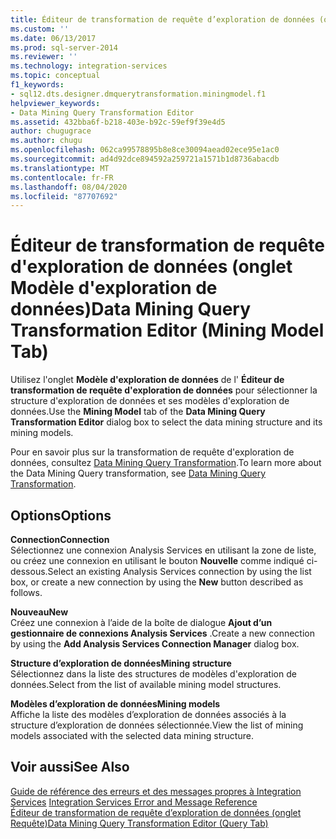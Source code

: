 ```yaml
---
title: Éditeur de transformation de requête d’exploration de données (onglet modèle d’exploration de données) | Microsoft Docs
ms.custom: ''
ms.date: 06/13/2017
ms.prod: sql-server-2014
ms.reviewer: ''
ms.technology: integration-services
ms.topic: conceptual
f1_keywords:
- sql12.dts.designer.dmquerytransformation.miningmodel.f1
helpviewer_keywords:
- Data Mining Query Transformation Editor
ms.assetid: 432bba6f-b218-403e-b92c-59ef9f39e4d5
author: chugugrace
ms.author: chugu
ms.openlocfilehash: 062ca99578895b8e8ce30094aead02ece95e1ac0
ms.sourcegitcommit: ad4d92dce894592a259721a1571b1d8736abacdb
ms.translationtype: MT
ms.contentlocale: fr-FR
ms.lasthandoff: 08/04/2020
ms.locfileid: "87707692"
---
```

# <a name="data-mining-query-transformation-editor-mining-model-tab"></a><span data-ttu-id="bba44-102">Éditeur de transformation de requête d'exploration de données (onglet Modèle d'exploration de données)</span><span class="sxs-lookup"><span data-stu-id="bba44-102">Data Mining Query Transformation Editor (Mining Model Tab)</span></span>
  <span data-ttu-id="bba44-103">Utilisez l'onglet **Modèle d'exploration de données** de l' **Éditeur de transformation de requête d'exploration de données** pour sélectionner la structure d'exploration de données et ses modèles d'exploration de données.</span><span class="sxs-lookup"><span data-stu-id="bba44-103">Use the **Mining Model** tab of the **Data Mining Query Transformation Editor** dialog box to select the data mining structure and its mining models.</span></span>  
  
 <span data-ttu-id="bba44-104">Pour en savoir plus sur la transformation de requête d'exploration de données, consultez [Data Mining Query Transformation](data-flow/transformations/data-mining-query-transformation.md).</span><span class="sxs-lookup"><span data-stu-id="bba44-104">To learn more about the Data Mining Query transformation, see [Data Mining Query Transformation](data-flow/transformations/data-mining-query-transformation.md).</span></span>  
  
## <a name="options"></a><span data-ttu-id="bba44-105">Options</span><span class="sxs-lookup"><span data-stu-id="bba44-105">Options</span></span>  
 <span data-ttu-id="bba44-106">**Connection**</span><span class="sxs-lookup"><span data-stu-id="bba44-106">**Connection**</span></span>  
 <span data-ttu-id="bba44-107">Sélectionnez une connexion Analysis Services en utilisant la zone de liste, ou créez une connexion en utilisant le bouton **Nouvelle** comme indiqué ci-dessous.</span><span class="sxs-lookup"><span data-stu-id="bba44-107">Select an existing Analysis Services connection by using the list box, or create a new connection by using the **New** button described as follows.</span></span>  
  
 <span data-ttu-id="bba44-108">**Nouveau**</span><span class="sxs-lookup"><span data-stu-id="bba44-108">**New**</span></span>  
 <span data-ttu-id="bba44-109">Créez une connexion à l’aide de la boîte de dialogue **Ajout d’un gestionnaire de connexions Analysis Services** .</span><span class="sxs-lookup"><span data-stu-id="bba44-109">Create a new connection by using the **Add Analysis Services Connection Manager** dialog box.</span></span>  
  
 <span data-ttu-id="bba44-110">**Structure d’exploration de données**</span><span class="sxs-lookup"><span data-stu-id="bba44-110">**Mining structure**</span></span>  
 <span data-ttu-id="bba44-111">Sélectionnez dans la liste des structures de modèles d'exploration de données.</span><span class="sxs-lookup"><span data-stu-id="bba44-111">Select from the list of available mining model structures.</span></span>  
  
 <span data-ttu-id="bba44-112">**Modèles d’exploration de données**</span><span class="sxs-lookup"><span data-stu-id="bba44-112">**Mining models**</span></span>  
 <span data-ttu-id="bba44-113">Affiche la liste des modèles d’exploration de données associés à la structure d’exploration de données sélectionnée.</span><span class="sxs-lookup"><span data-stu-id="bba44-113">View the list of mining models associated with the selected data mining structure.</span></span>  
  
## <a name="see-also"></a><span data-ttu-id="bba44-114">Voir aussi</span><span class="sxs-lookup"><span data-stu-id="bba44-114">See Also</span></span>  
 <span data-ttu-id="bba44-115">[Guide de référence des erreurs et des messages propres à Integration Services](../../2014/integration-services/integration-services-error-and-message-reference.md) </span><span class="sxs-lookup"><span data-stu-id="bba44-115">[Integration Services Error and Message Reference](../../2014/integration-services/integration-services-error-and-message-reference.md) </span></span>  
 [<span data-ttu-id="bba44-116">Éditeur de transformation de requête d’exploration de données &#40;onglet Requête&#41;</span><span class="sxs-lookup"><span data-stu-id="bba44-116">Data Mining Query Transformation Editor &#40;Query Tab&#41;</span></span>](../../2014/integration-services/data-mining-query-transformation-editor-query-tab.md)  
  
  
